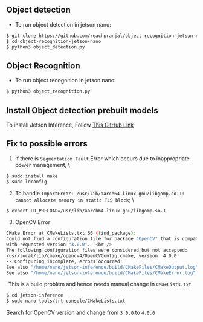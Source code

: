 ## Object detection 

- To run object detection in jetson nano:
```bash
$ git clone https://github.com/reachpranjal/object-recognition-jetson-nano
$ cd object-recognition-jetson-nano
$ python3 object_detection.py
```
## Object Recognition

- To run object recognition in jetson nano:
```bash
$ python3 object_recognition.py
```

## Install Object detection prebuilt models

To install Jetson Inference, Follow [This GitHub Link](https://github.com/dusty-nv/jetson-inference/blob/master/docs/building-repo-2.md)

## Fix to possible errors

1. If there is `Segmentation Fault` Error which occurs due to inappropriate power management, \
```bash
$ sudo install make
$ sudo ldconfig
```

2. To handle `ImportError: /usr/lib/aarch64-linux-gnu/libgomp.so.1: cannot allocate memory in static TLS block`; \
```bash
$ export LD_PRELOAD=/usr/lib/aarch64-linux-gnu/libgomp.so.1
```

3. OpenCV Error
```bash
CMake Error at CMakeLists.txt:66 (find_package): 
Could not find a configuration file for package "OpenCV" that is compatible
with requested version "3.0.0". `<br />
The following configuration files were considered but not accepted:  
/usr/local/lib/cmake/opencv4/OpenCVConfig.cmake, version: 4.0.0  
-- Configuring incomplete, errors occurred! 
See also "/home/nano/jetson-inference/build/CMakeFiles/CMakeOutput.log"  
See also "/home/nano/jetson-inference/build/CMakeFiles/CMakeError.log"
```
-This is a build problem and hence needs manual change in `CMaeLists.txt`
```bash
$ cd jetson-inference
$ sudo nano tools/trt-console/CMakeLists.txt
```
Search for OpenCV version and change from `3.0.0` to `4.0.0`
